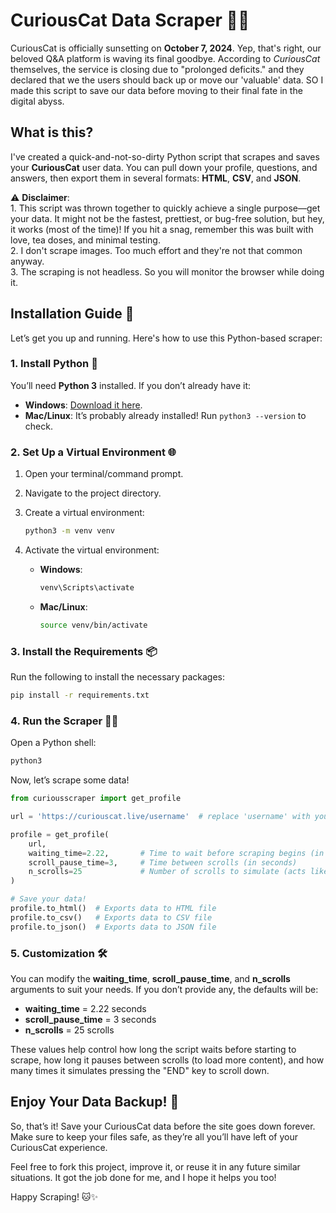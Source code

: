 # CuriousCat Data Scraper 🐱‍💻

CuriousCat is officially sunsetting on **October 7, 2024**. Yep, that's right, our beloved Q&A platform is waving its final goodbye. According to *CuriousCat* themselves, the service is closing due to "prolonged deficits." and they declared that we the users should back up or move our 'valuable' data. SO I made this script to save our data before moving to their final fate in the digital abyss.

## What is this?

I've created a quick-and-not-so-dirty Python script that scrapes and saves your **CuriousCat** user data. You can pull down your profile, questions, and answers, then export them in several formats: **HTML**, **CSV**, and **JSON**.

⚠️ **Disclaimer**:\
    1. This script was thrown together to quickly achieve a single purpose—get your data. It might not be the fastest, prettiest, or bug-free solution, but hey, it works (most of the time)! If you hit a snag, remember this was built with love, tea doses, and minimal testing.\
    2. I don't scrape images. Too much effort and they're not that common anyway.\
    3. The scraping is not headless. So you will monitor the browser while doing it.

## Installation Guide 🚀

Let’s get you up and running. Here's how to use this Python-based scraper:

### 1. Install Python 🐍

You’ll need **Python 3** installed. If you don’t already have it:

- **Windows**: [Download it here](https://www.python.org/downloads/).
- **Mac/Linux**: It’s probably already installed! Run `python3 --version` to check.

### 2. Set Up a Virtual Environment 🌐

1. Open your terminal/command prompt.
2. Navigate to the project directory.
3. Create a virtual environment:

   ```bash
   python3 -m venv venv
   ```

4. Activate the virtual environment:
   - **Windows**:
     ```bash
     venv\Scripts\activate
     ```
   - **Mac/Linux**:
     ```bash
     source venv/bin/activate
     ```

### 3. Install the Requirements 📦

Run the following to install the necessary packages:

```bash
pip install -r requirements.txt
```

### 4. Run the Scraper 🏃‍♂️

Open a Python shell:

```bash
python3
```

Now, let’s scrape some data!

```python
from curiousscraper import get_profile

url = 'https://curiouscat.live/username'  # replace 'username' with your actual CuriousCat username

profile = get_profile(
    url,
    waiting_time=2.22,       # Time to wait before scraping begins (in seconds)
    scroll_pause_time=3,     # Time between scrolls (in seconds)
    n_scrolls=25             # Number of scrolls to simulate (acts like pressing END key)
)

# Save your data!
profile.to_html()  # Exports data to HTML file
profile.to_csv()   # Exports data to CSV file
profile.to_json()  # Exports data to JSON file
```

### 5. Customization 🛠️

You can modify the **waiting_time**, **scroll_pause_time**, and **n_scrolls** arguments to suit your needs. If you don’t provide any, the defaults will be:

- **waiting_time** = 2.22 seconds
- **scroll_pause_time** = 3 seconds
- **n_scrolls** = 25 scrolls

These values help control how long the script waits before starting to scrape, how long it pauses between scrolls (to load more content), and how many times it simulates pressing the "END" key to scroll down.

## Enjoy Your Data Backup! 🧳

So, that’s it! Save your CuriousCat data before the site goes down forever. Make sure to keep your files safe, as they’re all you’ll have left of your CuriousCat experience.

Feel free to fork this project, improve it, or reuse it in any future similar situations. It got the job done for me, and I hope it helps you too!

Happy Scraping! 🐱✨